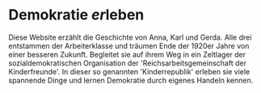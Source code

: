 # Demokratie *er*leben

Diese Website erzählt die Geschichte von Anna, Karl und Gerda. Alle drei entstammen der Arbeiterklasse und träumen Ende der 1920er Jahre von einer besseren Zukunft. Begleitet sie auf ihrem Weg in ein Zeltlager der sozialdemokratischen Organisation der 'Reichsarbeitsgemeinschaft der Kinderfreunde'. In dieser so genannten 'Kinderrepublik' erleben sie viele spannende Dinge und lernen Demokratie durch eigenes Handeln kennen.
